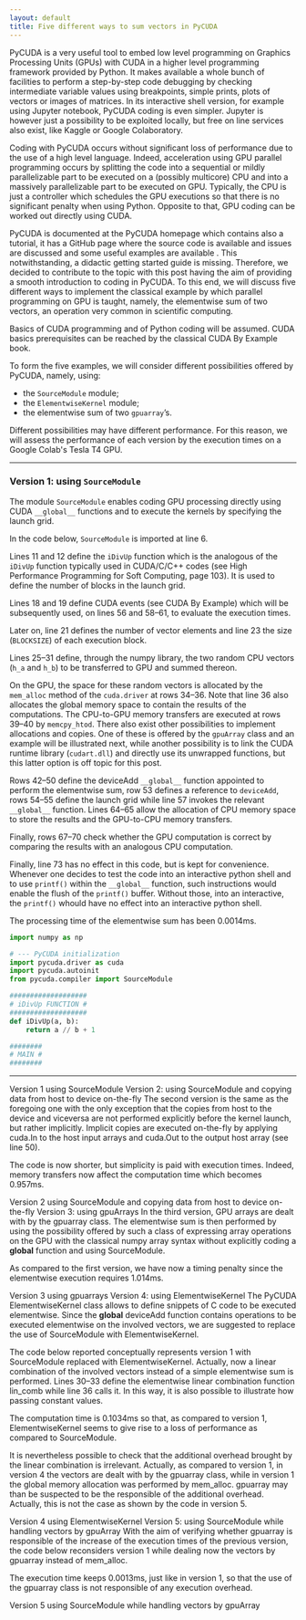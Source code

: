 ```yaml
---
layout: default
title: Five different ways to sum vectors in PyCUDA
---
```


PyCUDA is a very useful tool to embed low level programming on Graphics Processing Units (GPUs) with CUDA in a higher level programming framework provided by Python. It makes available a whole bunch of facilities to 
perform a step-by-step code debugging by checking intermediate variable values using breakpoints, simple prints, plots of vectors or images of matrices. In its interactive shell version, for example using Jupyter notebook, 
PyCUDA coding is even simpler. Jupyter is however just a possibility to be exploited locally, but free on line services also exist, like Kaggle or Google Colaboratory.

Coding with PyCUDA occurs without significant loss of performance due to the use of a high level language. Indeed, acceleration using GPU parallel programming occurs by splitting the code into a sequential or mildly 
parallelizable part to be executed on a (possibly multicore) CPU and into a massively parallelizable part to be executed on GPU. Typically, the CPU is just a controller which schedules the GPU executions so that there is no 
significant penalty when using Python. Opposite to that, GPU coding can be worked out directly using CUDA.

PyCUDA is documented at the PyCUDA homepage which contains also a tutorial, it has a GitHub page where the source code is available and issues are discussed and some useful examples are available . This notwithstanding, 
a didactic getting started guide is missing. Therefore, we decided to contribute to the topic with this post having the aim of providing a smooth introduction to coding in PyCUDA. To this end, we will discuss five different 
ways to implement the classical example by which parallel programming on GPU is taught, namely, the elementwise sum of two vectors, an operation very common in scientific computing.

Basics of CUDA programming and of Python coding will be assumed. CUDA basics prerequisites can be reached by the classical CUDA By Example book.

To form the five examples, we will consider different possibilities offered by PyCUDA, namely, using:

- the `SourceModule` module;
- the `ElementwiseKernel` module;
- the elementwise sum of two `gpuarray`’s.

Different possibilities may have different performance. For this reason, we will assess the performance of each version by the execution times on a Google Colab's Tesla T4 GPU.

---

### Version 1: using `SourceModule`
The module `SourceModule` enables coding GPU processing directly using CUDA `__global__` functions and to execute the kernels by specifying the launch grid.

In the code below, `SourceModule` is imported at line 6.

Lines 11 and 12 define the `iDivUp` function which is the analogous of the `iDivUp` function typically used in CUDA/C/C++ codes (see High Performance Programming for Soft Computing, page 103). It is used to define the number of blocks in the launch grid.

Lines 18 and 19 define CUDA events (see CUDA By Example) which will be subsequently used, on lines 56 and 58–61, to evaluate the execution times.

Later on, line 21 defines the number of vector elements and line 23 the size (`BLOCKSIZE`) of each execution block.

Lines 25–31 define, through the numpy library, the two random CPU vectors (`h_a` and `h_b`) to be transferred to GPU and summed thereon.

On the GPU, the space for these random vectors is allocated by the `mem_alloc` method of the `cuda.driver` at rows 34–36. Note that line 36 also allocates the global memory space to contain the results of the computations. The CPU-to-GPU memory transfers are executed at rows 39–40 by `memcpy_htod`. There also exist other possibilities to implement allocations and copies. One of these is offered by the `gpuArray` class and an example will be illustrated next, while another possibility is to link the CUDA runtime library (`cudart.dll`) and directly use its unwrapped functions, but this latter option is off topic for this post.

Rows 42–50 define the deviceAdd `__global__` function appointed to perform the elementwise sum, row 53 defines a reference to `deviceAdd`, rows 54–55 define the launch grid while line 57 invokes the relevant `__global__` function. Lines 64–65 allow the allocation of CPU memory space to store the results and the GPU-to-CPU memory transfers.

Finally, rows 67–70 check whether the GPU computation is correct by comparing the results with an analogous CPU computation.

Finally, line 73 has no effect in this code, but is kept for convenience. Whenever one decides to test the code into an interactive python shell and to use `printf()` within the `__global__` function, such instructions would enable the flush of the `printf()` buffer. Without those, into an interactive, the `printf()` whould have no effect into an interactive python shell.

The processing time of the elementwise sum has been 0.0014ms.

```python
import numpy as np

# --- PyCUDA initialization
import pycuda.driver as cuda
import pycuda.autoinit
from pycuda.compiler import SourceModule

###################
# iDivUp FUNCTION #
###################
def iDivUp(a, b):
    return a // b + 1

########
# MAIN #
########
```

---

Version 1 using SourceModule
Version 2: using SourceModule and copying data from host to device on-the-fly
The second version is the same as the foregoing one with the only exception that the copies from host to the device and viceversa are not performed explicitly before the kernel launch, but rather implicitly. Implicit copies are executed on-the-fly by applying cuda.In to the host input arrays and cuda.Out to the output host array (see line 50).

The code is now shorter, but simplicity is paid with execution times. Indeed, memory transfers now affect the computation time which becomes 0.957ms.


Version 2 using SourceModule and copying data from host to device on-the-fly
Version 3: using gpuArrays
In the third version, GPU arrays are dealt with by the gpuarray class. The elementwise sum is then performed by using the possibility offered by such a class of expressing array operations on the GPU with the classical numpy array syntax without explicitly coding a __global__ function and using SourceModule.

As compared to the first version, we have now a timing penalty since the elementwise execution requires 1.014ms.


Version 3 using gpuarrays
Version 4: using ElementwiseKernel
The PyCUDA ElementwiseKernel class allows to define snippets of C code to be executed elementwise. Since the __global__ deviceAdd function contains operations to be executed elementwise on the involved vectors, we are suggested to replace the use of SourceModule with ElementwiseKernel.

The code below reported conceptually represents version 1 with SourceModule replaced with ElementwiseKernel. Actually, now a linear combination of the involved vectors instead of a simple elementwise sum is performed. Lines 30–33 define the elementwise linear combination function lin_comb while line 36 calls it. In this way, it is also possible to illustrate how passing constant values.

The computation time is 0.1034ms so that, as compared to version 1, ElementwiseKernel seems to give rise to a loss of performance as compared to SourceModule.

It is nevertheless possible to check that the additional overhead brought by the linear combination is irrelevant. Actually, as compared to version 1, in version 4 the vectors are dealt with by the gpuarray class, while in version 1 the global memory allocation was performed by mem_alloc. gpuarray may than be suspected to be the responsible of the additional overhead. Actually, this is not the case as shown by the code in version 5.


Version 4 using ElementwiseKernel
Version 5: using SourceModule while handling vectors by gpuArray
With the aim of verifying whether gpuarray is responsible of the increase of the execution times of the previous version, the code below reconsiders version 1 while dealing now the vectors by gpuarray instead of mem_alloc.

The execution time keeps 0.0013ms, just like in version 1, so that the use of the gpuarray class is not responsible of any execution overhead.


Version 5 using SourceModule while handling vectors by gpuArray
